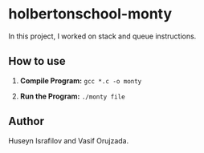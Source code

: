# holbertonschool-monty

In this project, I worked on stack and queue instructions.

## How to use

1. **Compile Program:** 
```gcc *.c -o monty```

2. **Run the Program:**
```./monty file```

## Author

Huseyn Israfilov and Vasif Orujzada.
